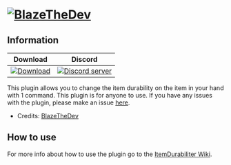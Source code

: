 # [![BlazeTheDev](https://i.imgur.com/fgVMXSe.png?1)]()

## Information
| Download | Discord |
| :---: | :---: |
 [![Download](https://img.shields.io/badge/download-latest-blue.svg)](https://poggit.pmmp.io/ci/iiFlamiinBlaze/OtherPlugins/ItemDurabiliter/) | <a href="https://discord.gg/znEsFsG"><img src="https://discordapp.com/api/guilds/425712766687510528/embed.png" alt="Discord server"/></a> |
 
This plugin allows you to change the item durability on the item in your hand with 1 command. This plugin is for anyone to use.
If you have any issues with the plugin, please make an issue [here](https://github.com/iiFlamiinBlaze/OtherPlugins/issues/new).
* Credits: [BlazeTheDev](https://github.com/iiFlamiinBlaze)

## How to use
For more info about how to use the plugin go to the [ItemDurabiliter Wiki](https://iiflamiinblaze.github.io/projects/otherplugins/itemdurabiliter/).